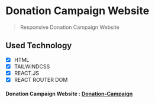 # Donation Campaign Website

> Responsive Donation Campaign Website

## Used Technology

- [x] HTML
- [x] TAILWINDCSS
- [x] REACT.JS
- [x] REACT ROUTER DOM

#### Donation Campaign Website : [Donation-Campaign](https://donations-campaign-website.netlify.app/)

